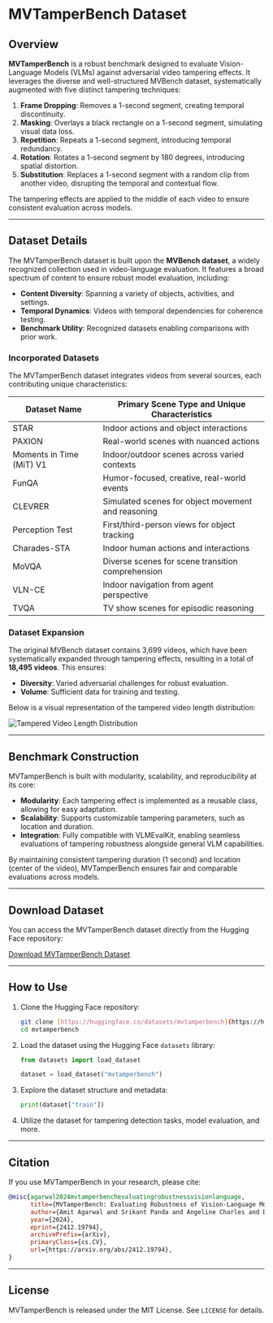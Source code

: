 # MVTamperBench Dataset

## Overview

**MVTamperBench** is a robust benchmark designed to evaluate Vision-Language Models (VLMs) against adversarial video tampering effects. It leverages the diverse and well-structured MVBench dataset, systematically augmented with five distinct tampering techniques:

1. **Frame Dropping**: Removes a 1-second segment, creating temporal discontinuity.
2. **Masking**: Overlays a black rectangle on a 1-second segment, simulating visual data loss.
3. **Repetition**: Repeats a 1-second segment, introducing temporal redundancy.
4. **Rotation**: Rotates a 1-second segment by 180 degrees, introducing spatial distortion.
5. **Substitution**: Replaces a 1-second segment with a random clip from another video, disrupting the temporal and contextual flow.

The tampering effects are applied to the middle of each video to ensure consistent evaluation across models.

---

## Dataset Details

The MVTamperBench dataset is built upon the **MVBench dataset**, a widely recognized collection used in video-language evaluation. It features a broad spectrum of content to ensure robust model evaluation, including:

- **Content Diversity**: Spanning a variety of objects, activities, and settings.
- **Temporal Dynamics**: Videos with temporal dependencies for coherence testing.
- **Benchmark Utility**: Recognized datasets enabling comparisons with prior work.

### Incorporated Datasets

The MVTamperBench dataset integrates videos from several sources, each contributing unique characteristics:

| Dataset Name         | Primary Scene Type and Unique Characteristics                          |
|----------------------|-------------------------------------------------------------------------|
| STAR      | Indoor actions and object interactions                               |
| PAXION    | Real-world scenes with nuanced actions                              |
| Moments in Time (MiT) V1 | Indoor/outdoor scenes across varied contexts            |
| FunQA     | Humor-focused, creative, real-world events                          |
| CLEVRER   | Simulated scenes for object movement and reasoning                  |
| Perception Test  | First/third-person views for object tracking                    |
| Charades-STA   | Indoor human actions and interactions                              |
| MoVQA     | Diverse scenes for scene transition comprehension                   |
| VLN-CE       | Indoor navigation from agent perspective                            |
| TVQA     | TV show scenes for episodic reasoning                               |

### Dataset Expansion

The original MVBench dataset contains 3,699 videos, which have been systematically expanded through tampering effects, resulting in a total of **18,495 videos**. This ensures:

- **Diversity**: Varied adversarial challenges for robust evaluation.
- **Volume**: Sufficient data for training and testing.

Below is a visual representation of the tampered video length distribution:

![Tampered Video Length Distribution](path/to/tampered_video_length_distribution.png "Distribution of tampered video lengths")

---

## Benchmark Construction

MVTamperBench is built with modularity, scalability, and reproducibility at its core:

- **Modularity**: Each tampering effect is implemented as a reusable class, allowing for easy adaptation.
- **Scalability**: Supports customizable tampering parameters, such as location and duration.
- **Integration**: Fully compatible with VLMEvalKit, enabling seamless evaluations of tampering robustness alongside general VLM capabilities.

By maintaining consistent tampering duration (1 second) and location (center of the video), MVTamperBench ensures fair and comparable evaluations across models.

---

## Download Dataset

You can access the MVTamperBench dataset directly from the Hugging Face repository:

[Download MVTamperBench Dataset](https://huggingface.co/datasets/Srikant86/MVTamperBench)

---

## How to Use

1. Clone the Hugging Face repository:
   ```bash
   git clone [https://huggingface.co/datasets/mvtamperbench](https://huggingface.co/datasets/Srikant86/MVTamperBench)
   cd mvtamperbench
   ```

2. Load the dataset using the Hugging Face `datasets` library:
   ```python
   from datasets import load_dataset

   dataset = load_dataset("mvtamperbench")
   ```

3. Explore the dataset structure and metadata:
   ```python
   print(dataset["train"])
   ```

4. Utilize the dataset for tampering detection tasks, model evaluation, and more.

---

## Citation

If you use MVTamperBench in your research, please cite:

```bibtex
@misc{agarwal2024mvtamperbenchevaluatingrobustnessvisionlanguage,
      title={MVTamperBench: Evaluating Robustness of Vision-Language Models}, 
      author={Amit Agarwal and Srikant Panda and Angeline Charles and Bhargava Kumar and Hitesh Patel and Priyanranjan Pattnayak and Taki Hasan Rafi and Tejaswini Kumar and Dong-Kyu Chae},
      year={2024},
      eprint={2412.19794},
      archivePrefix={arXiv},
      primaryClass={cs.CV},
      url={https://arxiv.org/abs/2412.19794}, 
}
```

---

## License

MVTamperBench is released under the MIT License. See `LICENSE` for details.
